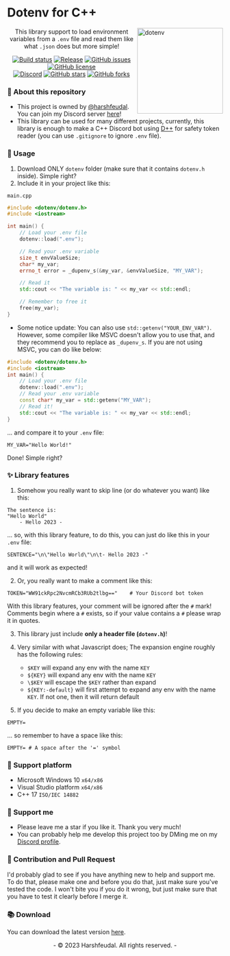 # Dotenv for C++

 <img src="https://user-images.githubusercontent.com/87577447/223471093-0c3dedd0-780d-40d2-a507-1e07df441909.png" alt="dotenv" align="right" width="200" />

<div align="center">

This library support to load environment variables from a `.env` file and read them like what `.json` does but more simple!

[![Build status](https://ci.appveyor.com/api/projects/status/0yh7hmtp0xu98b31?svg=true)](https://ci.appveyor.com/project/harshfeudal/dotenv)
[![Release](https://img.shields.io/github/v/release/harshfeudal/dotenv?color=brightgreen)](https://github.com/harshfeudal/dotenv/releases/latest)
[![GitHub issues](https://img.shields.io/github/issues/harshfeudal/dotenv)](https://github.com/harshfeudal/dotenv/issues)
[![GitHub license](https://img.shields.io/github/license/harshfeudal/dotenv?color=brightgreen)](https://github.com/harshfeudal/dotenv/blob/master/MIT_LICENSE.md)
<br />
[![Discord](https://img.shields.io/discord/900408551573438584?style=flat&logo=discord)](https://discord.gg/6Faaqhaqjs)
[![GitHub stars](https://img.shields.io/github/stars/harshfeudal/dotenv?color=ff69b4)](https://github.com/harshfeudal/dotenv/stargazers)
[![GitHub forks](https://img.shields.io/github/forks/harshfeudal/dotenv?color=ff69b4)](https://github.com/harshfeudal/dotenv/network)

</div>

### 📝 About this repository
- This project is owned by [@harshfeudal](https://github.com/harshfeudal). You can join my Discord server [here](https://discord.gg/BAk2CXpRAT)!
- This library can be used for many different projects, currently, this library is enough to make a C++ Discord bot using [D++](https://dpp.dev/) for safety token reader (you can use `.gitignore` to ignore `.env` file).

### 🚨 Usage
1. Download ONLY `dotenv` folder (make sure that it contains `dotenv.h` inside). Simple right?
2. Include it in your project like this:

`main.cpp`
```cpp
#include <dotenv/dotenv.h>
#include <iostream>

int main() {
    // Load your .env file
	dotenv::load(".env");

    // Read your .env variable
    size_t envValueSize;
    char* my_var;
    errno_t error = _dupenv_s(&my_var, &envValueSize, "MY_VAR");

    // Read it
    std::cout << "The variable is: " << my_var << std::endl;

    // Remember to free it
    free(my_var);
}
```

* Some notice update: You can also use `std::getenv("YOUR_ENV_VAR")`.
However, some compiler like MSVC doesn't allow you to use that, and they recommend you to replace as `_dupenv_s`.
If you are not using MSVC, you can do like below:

```cpp
#include <dotenv/dotenv.h>
#include <iostream>
int main() {
    // Load your .env file
	dotenv::load(".env");
    // Read your .env variable
    const char* my_var = std::getenv("MY_VAR");
    // Read it!
    std::cout << "The variable is: " << my_var << std::endl;
}
```

... and compare it to your `.env` file:

```env
MY_VAR="Hello World!"
```

Done! Simple right?

### ✨ Library features
1. Somehow you really want to skip line (or do whatever you want) like this:
```console
The sentence is:
"Hello World"
    - Hello 2023 -
```

... so, with this library feature, to do this, you can just do like this in your `.env` file:
```env
SENTENCE="\n\"Hello World\"\n\t- Hello 2023 -"
```

and it will work as expected!

2. Or, you really want to make a comment like this:
```env
TOKEN="WW91ckRpc2NvcmRCb3RUb2tlbg=="    # Your Discord bot token
```

With this library features, your comment will be ignored after the `#` mark! Comments begin where a `#` exists, so if your value contains a `#` please wrap it in quotes.

3. This library just include __only a header file (`dotenv.h`)__!

4. Very similar with what Javascript does; The expansion engine roughly has the following rules:

    - `$KEY` will expand any env with the name `KEY`
    - `${KEY}` will expand any env with the name `KEY`
    - `\$KEY` will escape the `$KEY` rather than expand
    - `${KEY:-default}` will first attempt to expand any env with the name `KEY`. If not one, then it will return default

5. If you decide to make an empty variable like this:
```env
EMPTY=
```

... so remember to have a space like this:
```env
EMPTY= # A space after the '=' symbol
```

### 👷 Support platform
 - Microsoft Windows 10 `x64/x86`
 - Visual Studio platform `x64/x86`
 - C++ 17 `ISO/IEC 14882`

### 🤝 Support me
 - Please leave me a star if you like it. Thank you very much!
 - You can probably help me develop this project too by DMing me on my [Discord profile](https://discord.com/users/622450109317251088).

### 💎 Contribution and Pull Request
  I'd probably glad to see if you have anything new to help and support me. To do that, please make one and before you do that, just make sure you've tested the code. I won't bite you if you do it wrong, but just make sure that you have to test it clearly before I merge it.

### 📚 Download
You can download the latest version [here](https://github.com/harshfeudal/dotenv/releases/latest).

<div align="center">
    <span>
            - © 2023 Harshfeudal. All rights reserved. -
    </span>
</div>